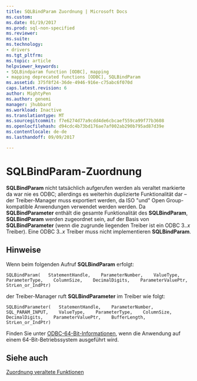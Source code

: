 ```yaml
---
title: SQLBindParam Zuordnung | Microsoft Docs
ms.custom: 
ms.date: 01/19/2017
ms.prod: sql-non-specified
ms.reviewer: 
ms.suite: 
ms.technology:
- drivers
ms.tgt_pltfrm: 
ms.topic: article
helpviewer_keywords:
- SQLBindparam function [ODBC], mapping
- mapping deprecated functions [ODBC], SQLBindParam
ms.assetid: 375f8f24-36de-4946-916e-c75abc6f070d
caps.latest.revision: 6
author: MightyPen
ms.author: genemi
manager: jhubbard
ms.workload: Inactive
ms.translationtype: MT
ms.sourcegitcommit: f7e6274d77a9cdd4de6cbcaef559ca99f77b3608
ms.openlocfilehash: d94cdc4b73bd176ae7af002ab290b795ad87d39e
ms.contentlocale: de-de
ms.lasthandoff: 09/09/2017

---
```

# <a name="sqlbindparam-mapping"></a>SQLBindParam-Zuordnung
**SQLBindParam** nicht tatsächlich aufgerufen werden als veraltet markierte da war nie es ODBC; allerdings es weiterhin duplizierte Funktionalität dar – der Treiber-Manager muss exportiert werden, da ISO "und" Open Group-kompatible Anwendungen verwendet werden werden. Da **SQLBindParameter** enthält die gesamte Funktionalität des **SQLBindParam**, **SQLBindParam** werden zugeordnet sein, auf der Basis von **SQLBindParameter** (wenn die zugrunde liegenden Treiber ist ein ODBC 3.*.x* Treiber). Eine ODBC 3.*.x* Treiber muss nicht implementieren **SQLBindParam**.  
  
## <a name="remarks"></a>Hinweise  
 Wenn beim folgenden Aufruf **SQLBindParam** erfolgt:  
  
```  
SQLBindParam(   StatementHandle,    ParameterNumber,    ValueType,    ParameterType,    ColumnSize,    DecimalDigits,    ParameterValuePtr,    StrLen_or_IndPtr)  
```  
  
 der Treiber-Manager ruft **SQLBindParameter** im Treiber wie folgt:  
  
```  
SQLBindParameter(   StatementHandle,    ParameterNumber,    SQL_PARAM_INPUT,    ValueType,    ParameterType,    ColumnSize,    DecimalDigits,    ParameterValuePtr,    BufferLength,    StrLen_or_IndPtr)  
```  
  
 Finden Sie unter [ODBC-64-Bit-Informationen](../../../odbc/reference/odbc-64-bit-information.md), wenn die Anwendung auf einem 64-Bit-Betriebssystem ausgeführt wird.  
  
## <a name="see-also"></a>Siehe auch  
 [Zuordnung veraltete Funktionen](../../../odbc/reference/appendixes/mapping-deprecated-functions.md)

